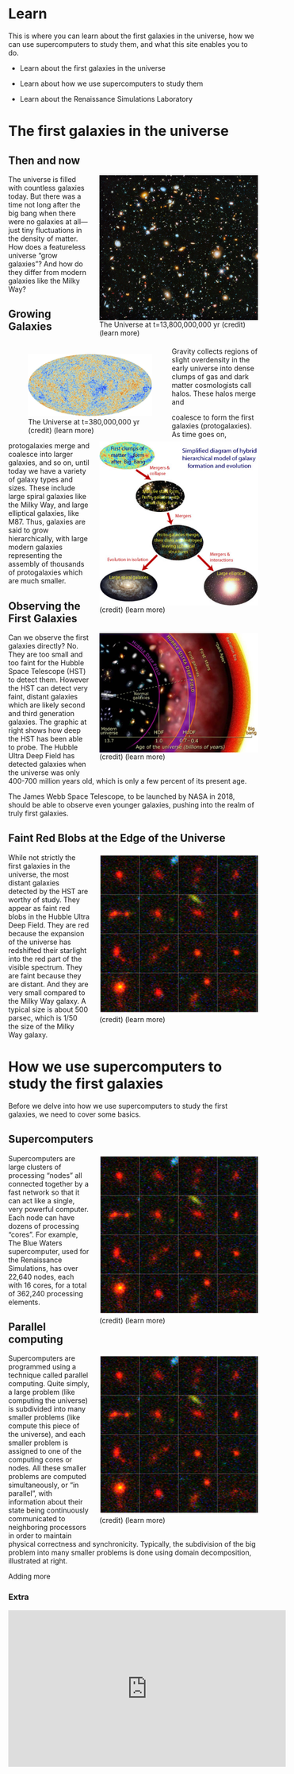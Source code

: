 # Learn

This is where you can learn about the first galaxies in the universe, how we can
use supercomputers to study them, and what this site enables you to do.

 * Learn about the first galaxies in the universe

 * Learn about how we use supercomputers to study them

 * Learn about the Renaissance Simulations Laboratory

# The first galaxies in the universe

## Then and now

<figure style="display: table; float: right; margin: 0 0 20px 20px;">
<a href="somewhere">
<img src="images/fig1.png" width="320" style="float: right;"/></a>
<figcaption style="display: table-caption; caption-side: bottom;">
The Universe at t=13,800,000,000 yr (credit) (learn more)
</figcaption>
</figure>

The universe is filled with countless galaxies today. But there was a time not
long after the big bang when there were no galaxies at all—just tiny
fluctuations in the density of matter. How does a featureless universe “grow
galaxies”? And how do they differ from modern galaxies like the Milky Way?

<figure style="display: table; float: left;">
<a href="somewhereelse">
<img src="images/fig2.png" width="250"></a>
<figcaption style="display: table-caption; caption-side: bottom;">
The Universe at t=380,000,000 yr (credit) (learn more)
</figcaption>
</figure>

## Growing Galaxies

<figure style="display: table; float: right; margin: 0 0 20px 20px;">
<a href="somewhere">
<img src="images/fig3.png" width="320" style="float: right;"/></a>
<figcaption style="display: table-caption; caption-side: bottom;">
(credit) (learn more)
</figcaption>
</figure>

Gravity collects regions of slight overdensity in the early universe into dense
clumps of gas and dark matter cosmologists call halos. These halos merge and

coalesce to form the first galaxies (protogalaxies). As time goes on,
protogalaxies merge and coalesce into larger galaxies, and so on, until today we
have a variety of galaxy types and sizes. These include large spiral galaxies
like the Milky Way, and large elliptical galaxies, like M87. Thus, galaxies are
said to grow hierarchically, with large modern galaxies representing the
assembly of thousands of protogalaxies which are much smaller.

## Observing the First Galaxies

<figure style="display: table; float: right; margin: 0 0 20px 20px;">
<a href="somewhere">
<img src="images/fig4.png" width="320" style="float: right;"/></a>
<figcaption style="display: table-caption; caption-side: bottom;">
(credit) (learn more)
</figcaption>
</figure>

Can we observe the first galaxies directly? No. They are too small and too faint
for the Hubble Space Telescope (HST) to detect them. However the HST can detect
very faint, distant galaxies which are likely second and third generation
galaxies. The graphic at right shows how deep the HST has been able to probe.
The Hubble Ultra Deep Field  has detected galaxies when the universe was only
400-700 million years old, which is only a few percent of its present age.

The James Webb Space Telescope, to be launched by NASA in 2018, should be able
to observe even younger galaxies, pushing into the realm of truly first
galaxies.

## Faint Red Blobs at the Edge of the Universe

<figure style="display: table; float: right; margin: 0 0 20px 20px;">
<a href="somewhere">
<img src="images/fig5.png" width="320" style="float: right;"/></a>
<figcaption style="display: table-caption; caption-side: bottom;">
(credit) (learn more)
</figcaption>
</figure>

While not strictly the first galaxies in the universe, the most distant galaxies
detected by the HST are worthy of study. They appear as faint red blobs in the
Hubble Ultra Deep Field. They are red because the expansion of the universe has
redshifted their starlight into the red part of the visible spectrum. They are
faint because they are distant. And they are very small compared to the Milky
Way galaxy. A typical size is about 500 parsec, which is 1/50 the size of the
Milky Way galaxy.

# How we use supercomputers to study the first galaxies

Before we delve into how we use supercomputers to study the first galaxies, we need
to cover some basics. 

## Supercomputers
<figure style="display: table; float: right; margin: 0 0 20px 20px;">
<a href="somewhere">
<img src="images/fig5.png" width="320" style="float: right;"/></a>
<figcaption style="display: table-caption; caption-side: bottom;">
(credit) (learn more)
</figcaption>
</figure>

Supercomputers are large clusters of processing “nodes” all connected together by 
a fast network so that it can act like a single, very powerful computer. Each node 
can have dozens of processing “cores”. For example, The Blue Waters supercomputer, 
used for the Renaissance Simulations, has over 22,640 nodes, each with 16 cores, for 
a total of 362,240  processing elements. 

## Parallel computing
<figure style="display: table; float: right; margin: 0 0 20px 20px;">
<a href="somewhere">
<img src="images/fig5.png" width="320" style="float: right;"/></a>
<figcaption style="display: table-caption; caption-side: bottom;">
(credit) (learn more)
</figcaption>
</figure>

Supercomputers are programmed using a technique called parallel computing. Quite 
simply, a large problem (like computing the universe) is subdivided into many smaller 
problems (like compute this piece of the universe), and each smaller problem is assigned 
to one of the computing cores or nodes. All these smaller problems are computed 
simultaneously, or “in parallel”, with information about their state being continuously 
communicated to neighboring processors in order to maintain physical correctness and 
synchronicity. Typically, the subdivision of the big problem into many smaller problems 
is done using domain decomposition, illustrated at right.  

Adding more


### Extra

<iframe width="560" height="315" src="https://www.youtube.com/embed/IKUGyy6DoTE" frameborder="0" allowfullscreen></iframe>
